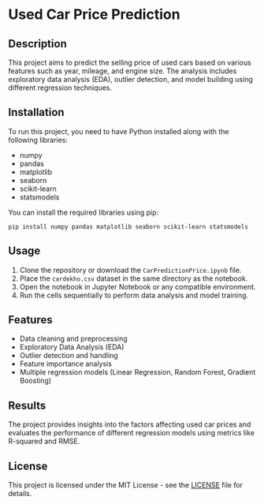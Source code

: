 # Used Car Price Prediction

## Description
This project aims to predict the selling price of used cars based on various features such as year, mileage, and engine size. The analysis includes exploratory data analysis (EDA), outlier detection, and model building using different regression techniques.

## Installation
To run this project, you need to have Python installed along with the following libraries:

- numpy
- pandas
- matplotlib
- seaborn
- scikit-learn
- statsmodels

You can install the required libraries using pip:

```pip install numpy pandas matplotlib seaborn scikit-learn statsmodels```


## Usage
1. Clone the repository or download the `CarPredictionPrice.ipynb` file.
2. Place the `cardekho.csv` dataset in the same directory as the notebook.
3. Open the notebook in Jupyter Notebook or any compatible environment.
4. Run the cells sequentially to perform data analysis and model training.

## Features
- Data cleaning and preprocessing
- Exploratory Data Analysis (EDA)
- Outlier detection and handling
- Feature importance analysis
- Multiple regression models (Linear Regression, Random Forest, Gradient Boosting)

## Results
The project provides insights into the factors affecting used car prices and evaluates the performance of different regression models using metrics like R-squared and RMSE.

## License
This project is licensed under the MIT License - see the [LICENSE](LICENSE) file for details.